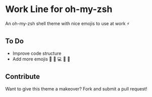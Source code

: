 # Work Line for oh-my-zsh
An oh-my-zsh shell theme with nice emojis to use at work ⚡️

## To Do
- Improve code structure
- Add more emojis 💪 👩‍ 💻 👨‍ 💼 

## Contribute
Want to give this theme a makeover? Fork and submit a pull request!
